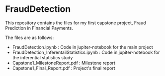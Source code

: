 # FraudDetection
This repository contains the files for my first capstone project, Fraud Prediction in Financial Payments.

The files are as follows:
- FraudDetection.ipynb : Code in jupiter-notebook for the main project
- FraudDetection_InferentailStatistics.ipynb :  Code in jupiter-notebook for the inferential statistics study
- Capstone1_MilestoneReport.pdf : Milestone report
- Capstone1_Final_Report.pdf : Project's final report




